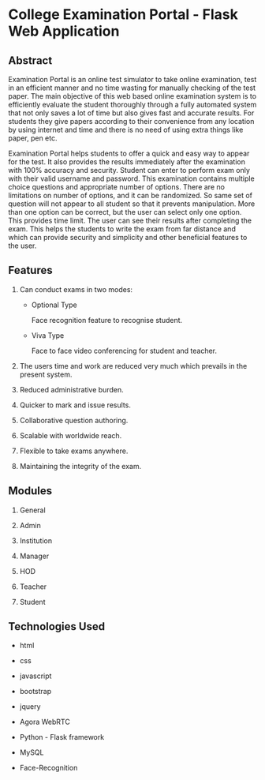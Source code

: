 # College Examination Portal - Flask Web Application

## Abstract

Examination Portal is an online test simulator to take online examination, test in an efficient manner and no time wasting for manually checking of the test paper. The main objective of this web based online examination system is to efficiently evaluate the student thoroughly through a fully automated system that not only saves a lot of time but also gives fast and accurate results. For students they give papers according to their convenience from any location by using internet and time and there is no need of using extra things like paper, pen etc. 

Examination Portal helps students to offer a quick and easy way to appear for the test. It also provides the results immediately after the examination with 100% accuracy and security. Student can enter to perform exam only with their valid username and password. This examination contains multiple choice questions and appropriate number of options. There are no limitations on number of options, and it can be randomized. So same set of question will not appear to all student so that it prevents manipulation. More than one option can be correct, but the user can select only one option. This provides time limit. The user can see their results after completing the exam. This helps the students to write the exam from far distance and which can provide security and simplicity and other beneficial features to the user.



## Features

1. Can conduct exams in two modes:
   
   - Optional Type
     
     Face recognition feature to recognise student.
   
   - Viva Type
     
     Face to face video conferencing for student and teacher.

2. The users time and work are reduced very much which prevails in the present system.

3. Reduced administrative burden.

4. Quicker to mark and issue results.

5. Collaborative question authoring.

6. Scalable with worldwide reach.

7. Flexible to take exams anywhere.

8. Maintaining the integrity of the exam.



## Modules

1. General

2. Admin

3. Institution

4. Manager

5. HOD

6. Teacher

7. Student





## Technologies Used

- html

- css

- javascript

- bootstrap

- jquery

- Agora WebRTC

- Python - Flask framework

- MySQL

- Face-Recognition
